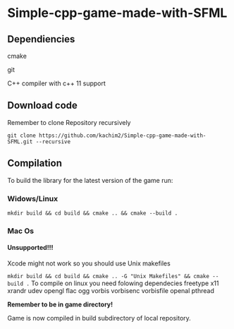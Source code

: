 # Simple-cpp-game-made-with-SFML

## Dependiencies

cmake

git

C++ compiler with c++ 11 support

## Download code
Remember to clone Repository recursively

``` git clone https://github.com/kachim2/Simple-cpp-game-made-with-SFML.git --recursive ```
## Compilation
To build the library for the latest version of the game run:
### Widows/Linux
``` mkdir build && cd build && cmake .. && cmake --build . ```


### Mac Os
#### Unsupported!!!
Xcode might not work so you should use Unix makefiles

``` mkdir build && cd build && cmake .. -G "Unix Makefiles" && cmake --build . ```
To compile on linux you need folowing dependecies
    freetype
    x11
    xrandr
    udev
    opengl
    flac
    ogg
    vorbis
    vorbisenc
    vorbisfile
    openal
    pthread

**Remember to be in game directory!**

Game is now compiled in build subdirectory of local repository.
